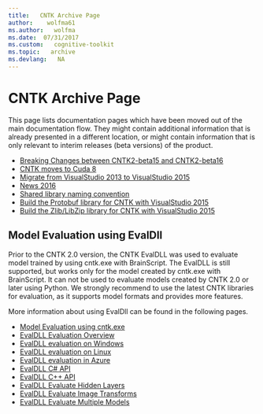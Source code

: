 ```yaml
---
title:   CNTK Archive Page
author:    wolfma61
ms.author:   wolfma
ms.date:  07/31/2017
ms.custom:   cognitive-toolkit
ms.topic:   archive
ms.devlang:   NA
---
```


# CNTK Archive Page

This page lists documentation pages which have been moved out of the main documentation flow. They might contain additional information that is already presented in a different location, or might contain information that is only relevant to interim releases (beta versions) of the product.

* [Breaking Changes between CNTK2-beta15 and CNTK2-beta16](./Breaking-changes-in-Master-compared-to-beta15.md)
* [CNTK moves to Cuda 8](./CNTK-move-to-Cuda8.md)
* [Migrate from VisualStudio 2013 to VisualStudio 2015](./Setup-Migrate-VS13-to-VS15.md)
* [News 2016](./News-2016.md)
* [Shared library naming convention](./CNTK-Shared-Libraries-Naming-Format.md)
* [Build the Protobuf library for CNTK with VisualStudio 2015](./Setup-BuildProtobuf-VS15.md)
* [Build the Zlib/LibZip library for CNTK with VisualStudio 2015](./Setup-BuildZlib-VS15.md)

## Model Evaluation using EvalDll

Prior to the CNTK 2.0 version, the CNTK EvalDLL was used to evaluate model trained by using cntk.exe with BrainScript. The EvalDLL 
is still supported, but works only for the model created by cntk.exe with BrainScript. It can not be used to evaluate models created 
by CNTK 2.0 or later using Python. We strongly recommend to use the latest CNTK libraries for evaluation, as it supports model formats and provides more features. 

More information about using EvalDll can be found in the following pages.

* [Model Evaluation using cntk.exe](./CNTK-Evaluation-using-cntk.exe.md)
* [EvalDLL Evaluation Overview](.//EvalDLL-Evaluation-Overview.md)
* [EvalDLL evaluation on Windows](./EvalDLL-Evaluation-on-Windows.md)
* [EvalDLL evaluation on Linux](./EvalDLL-Evaluation-on-Linux.md)
* [EvalDLL evaluation in Azure](./Evaluate-a-model-in-an-Azure-WebApi-using-EvalDll.md)
* [EvalDLL C# API](./EvalDll-Managed-API.md)
* [EvalDLL C++ API](./EvalDll-Native-API.md)
* [EvalDLL Evaluate Hidden Layers](./CNTK-Evaluate-Hidden-Layers.md)
* [EvalDLL Evaluate Image Transforms](.//CNTK-Evaluate-Image-Transforms.md)
* [EvalDLL Evaluate Multiple Models](./CNTK-Evaluate-Multiple-Models.md)

